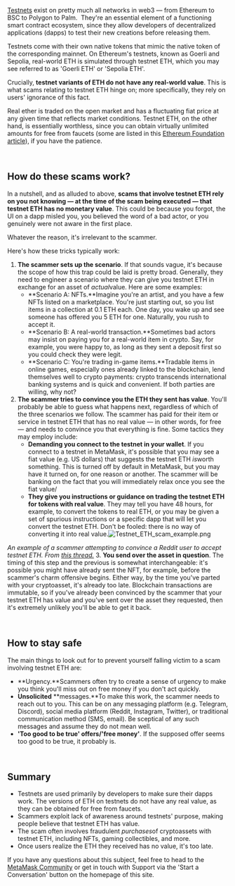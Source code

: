 [Testnets](https://support.metamask.io/hc/en-us/articles/360059213492) exist on pretty much all networks in web3 — from Ethereum to BSC to Polygon to Palm.  They're an essential element of a functioning smart contract ecosystem, since they allow developers of decentralized applications (dapps) to test their new creations before releasing them. 


Testnets come with their own native tokens that mimic the native token of the corresponding mainnet. On Ethereum's testnets, known as Goerli and Sepolia, real-world ETH is simulated through testnet ETH, which you may see referred to as 'Goerli ETH' or 'Sepolia ETH'.  


Crucially, **testnet variants of ETH do not have any real-world value**. This is what scams relating to testnet ETH hinge on; more specifically, they rely on users' ignorance of this fact. 


Real ether is traded on the open market and has a fluctuating fiat price at any given time that reflects market conditions. Testnet ETH, on the other hand, is essentially worthless, since you can obtain virtually unlimited amounts for free from faucets (some are listed in this [Ethereum Foundation article](https://ethereum.org/en/developers/docs/networks/#which-testnet-should-i-use)), if you have the patience. 


 


How do these scams work?
------------------------


In a nutshell, and as alluded to above, **scams that involve testnet ETH rely on you not knowing — at the time of the scam being executed — that testnet ETH has no monetary value**. This could be because you forgot, the UI on a dapp misled you, you believed the word of a bad actor, or you genuinely were not aware in the first place. 


Whatever the reason, it's irrelevant to the scammer. 


Here's how these tricks typically work:


1. **The scammer sets up the scenario**. If that sounds vague, it's because the scope of how this trap could be laid is pretty broad. Generally, they need to engineer a scenario where they can give you testnet ETH in exchange for an asset of *actual*value. Here are some examples:
	* **Scenario A: NFTs.**Imagine you're an artist, and you have a few NFTs listed on a marketplace. You're just starting out, so you list items in a collection at 0.1 ETH each. One day, you wake up and see someone has offered you 5 ETH for one. Naturally, you rush to accept it.
	* **Scenario B: A real-world transaction.**Sometimes bad actors may insist on paying you for a real-world item in crypto. Say, for example, you were happy to, as long as they sent a deposit first so you could check they were legit.
	* **Scenario C: You're trading in-game items.**Tradable items in online games, especially ones already linked to the blockchain, lend themselves well to crypto payments: crypto transcends international banking systems and is quick and convenient. If both parties are willing, why not?
2. **The scammer tries to convince you the ETH they sent has value**. You'll probably be able to guess what happens next, regardless of which of the three scenarios we follow. The scammer has paid for their item or service in testnet ETH that has no real value — in other words, for free — and needs to convince you that everything is fine. Some tactics they may employ include:
	* **Demanding you connect to the testnet in your wallet**. If you connect to a testnet in MetaMask, it's possible that you may see a fiat value (e.g. US dollars) that suggests the testnet ETH *is*worth something. This is turned off by default in MetaMask, but you may have it turned on, for one reason or another. The scammer will be banking on the fact that you will immediately relax once you see the fiat value/
	* **They give you instructions or guidance on trading the testnet ETH for tokens with real value**. They may tell you have 48 hours, for example, to convert the tokens to real ETH, or you may be given a set of spurious instructions or a specific dapp that will let you convert the testnet ETH. Don't be fooled: there is no way of converting it into real value.![Testnet_ETH_scam_example.png](https://support.metamask.io/hc/article_attachments/13271098833051)


*An example of a scammer attempting to convince a Reddit user to accept testnet ETH. From [this thread.](https://www.reddit.com/r/Metamask/comments/qv9rbi/new_to_crypto_is_this_real_or_a_scam_he_sent_me/)*
3. **You send over the asset in question**. The timing of this step and the previous is somewhat interchangeable: it's possible you might have already sent the NFT, for example, before the scammer's charm offensive begins. Either way, by the time you've parted with your cryptoasset, it's already too late. Blockchain transactions are immutable, so if you've already been convinced by the scammer that your testnet ETH has value and you've sent over the asset they requested, then it's extremely unlikely you'll be able to get it back.


 


How to stay safe
----------------


The main things to look out for to prevent yourself falling victim to a scam involving testnet ETH are:


* **Urgency.**Scammers often try to create a sense of urgency to make you think you'll miss out on free money if you don't act quickly.
* **Unsolicited** **messages.**To make this work, the scammer needs to reach out to you. This can be on any messaging platform (e.g. Telegram, Discord), social media platform (Reddit, Instagram, Twitter), or traditional communication method (SMS, email). Be sceptical of any such messages and assume they do not mean well.
* **'Too good to be true' offers/'free money'**. If the supposed offer seems too good to be true, it probably is.


 


Summary
-------


* Testnets are used primarily by developers to make sure their dapps work. The versions of ETH on testnets do not have any real value, as they can be obtained for free from faucets.
* Scammers exploit lack of awareness around testnets' purpose, making people believe that testnet ETH has value.
* The scam often involves fraudulent *purchases*of cryptoassets with testnet ETH, including NFTs, gaming collectibles, and more.
* Once users realize the ETH they received has no value, it's too late.


If you have any questions about this subject, feel free to head to the [MetaMask Community](https://community.metamask.io/) or get in touch with Support via the 'Start a Conversation' button on the homepage of this site. 

